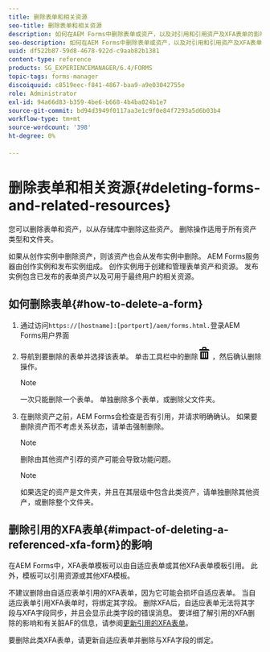 ```yaml
---
title: 删除表单和相关资源
seo-title: 删除表单和相关资源
description: 如何在AEM Forms中删除表单或资产，以及对引用和引用资产及XFA表单的影响。
seo-description: 如何在AEM Forms中删除表单或资产，以及对引用和引用资产及XFA表单的影响。
uuid: df522b87-59d8-4678-922d-c9aab82b1381
content-type: reference
products: SG_EXPERIENCEMANAGER/6.4/FORMS
topic-tags: forms-manager
discoiquuid: c8519eec-f841-4867-baa9-a9e03042755e
role: Administrator
exl-id: 94a66d83-b359-4be6-b668-4b4ba024b1e7
source-git-commit: bd94d3949f0117aa3e1c9f0e84f7293a5d6b03b4
workflow-type: tm+mt
source-wordcount: '398'
ht-degree: 0%

---
```


# 删除表单和相关资源{#deleting-forms-and-related-resources}

您可以删除表单和资产，以从存储库中删除这些资产。 删除操作适用于所有资产类型和文件夹。

如果从创作实例中删除资产，则该资产也会从发布实例中删除。 AEM Forms服务器由创作实例和发布实例组成。 创作实例用于创建和管理表单资产和资源。 发布实例包含已发布的表单资产以及可用于最终用户的相关资源。

## 如何删除表单{#how-to-delete-a-form}

1. 通过访问`https://[hostname]:[portport]/aem/forms.html.`登录AEM Forms用户界面
1. 导航到要删除的表单并选择该表单。 单击工具栏中的删除![aem6forms_delete2](assets/aem6forms_delete2.png) ，然后确认删除操作。

   >[!NOTE]
   >
   >一次只能删除一个表单。 单独删除多个表单，或删除父文件夹。

1. 在删除资产之前，AEM Forms会检查是否有引用，并请求明确确认。 如果要删除资产而不考虑关系状态，请单击强制删除。

   >[!NOTE]
   >
   >删除由其他资产引荐的资产可能会导致功能问题。

   >[!NOTE]
   >
   >如果选定的资产是文件夹，并且在其层级中包含此类资产，请单独删除其他资产，或删除整个文件夹。

## 删除引用的XFA表单{#impact-of-deleting-a-referenced-xfa-form}的影响

在AEM Forms中，XFA表单模板可以由自适应表单或其他XFA表单模板引用。 此外，模板可以引用资源或其他XFA模板。

不建议删除由自适应表单引用的XFA表单，因为它可能会损坏自适应表单。 当自适应表单引用XFA表单时，将绑定其字段。 删除XFA后，自适应表单无法将其字段与XFA字段同步，并且会显示此类字段的错误消息。 要详细了解引用的XFA删除的影响和有关脏AF的信息，请参阅[更新引用的XFA表单](/help/forms/using/get-xdp-pdf-documents-aem.md#p-updating-referenced-xfa-forms-p)。

要删除此类XFA表单，请更新自适应表单并删除与XFA字段的绑定。
